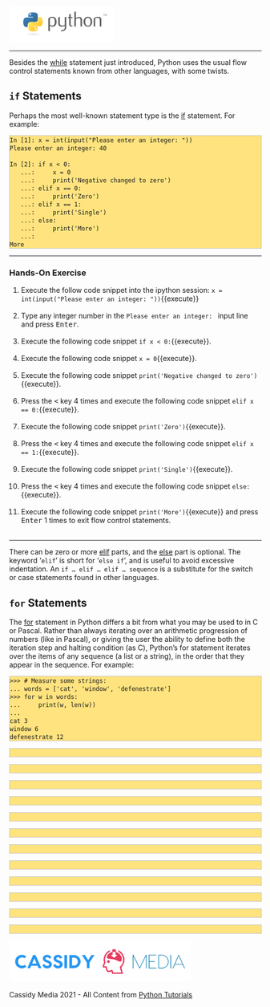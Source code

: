 
![Python Logo](./assets/python-logo.png)

___
Besides the [while](https://docs.python.org/3.8/reference/compound_stmts.html#while) statement just introduced, Python uses the usual flow control statements known from other languages, with some twists.

## `if` Statements

Perhaps the most well-known statement type is the [if](https://docs.python.org/3.8/reference/compound_stmts.html#if) statement. For example:

<pre style="background-color: #FFE37F; border: 1px solid #C4C4C4;"><code class="py">In [1]: x = int(input("Please enter an integer: "))
Please enter an integer: 40

In [2]: if x < 0:
   ...:     x = 0
   ...:     print('Negative changed to zero')
   ...: elif x == 0:
   ...:     print('Zero')
   ...: elif x == 1:
   ...:     print('Single')
   ...: else:
   ...:     print('More')
   ...: 
More
</code></pre>

---

### Hands-On Exercise

1. Execute the follow code snippet into the ipython session: `x = int(input("Please enter an integer: "))`{{execute}}<br/><br/>
2. Type any integer number in the `Please enter an integer: ` input line and press <kbd>Enter</kbd>.<br/><br/>
3. Execute the following code snippet `if x < 0:`{{execute}}.<br/><br/>
4. Execute the following code snippet `x = 0`{{execute}}.<br/><br/>
5. Execute the following code snippet `print('Negative changed to zero')`{{execute}}.</kbd><br/><br/>
6. Press the <kbd>&lt;</kbd> key 4 times and execute the following code snippet `elif x == 0:`{{execute}}.<br/><br/>
7. Execute the following code snippet `print('Zero')`{{execute}}.<br/><br/>
8. Press the <kbd>&lt;</kbd> key 4 times and execute the following code snippet `elif x == 1:`{{execute}}.<br/><br/>
9. Execute the following code snippet `print('Single')`{{execute}}.<br/><br/>
10. Press the <kbd>&lt;</kbd> key 4 times and execute the following code snippet `else:`{{execute}}.<br/><br/>
11. Execute the following code snippet `print('More')`{{execute}} and press <kbd>Enter</kbd> 1 times to exit flow control statements.<br/><br/>


---

There can be zero or more [elif](https://docs.python.org/3.8/reference/compound_stmts.html#elif) parts, and the [else](https://docs.python.org/3.8/reference/compound_stmts.html#else) part is optional. The keyword ‘`elif`’ is short for ‘`else if`’, and is useful to avoid excessive indentation. An `if … elif … elif … sequence` is a substitute for the switch or case statements found in other languages.

## `for` Statements

The [for](https://docs.python.org/3.8/reference/compound_stmts.html#for) statement in Python differs a bit from what you may be used to in C or Pascal. Rather than always iterating over an arithmetic progression of numbers (like in Pascal), or giving the user the ability to define both the iteration step and halting condition (as C), Python’s for statement iterates over the items of any sequence (a list or a string), in the order that they appear in the sequence. For example:
<pre style="background-color: #FFE37F; border: 1px solid #C4C4C4;"><code class="py">>>> # Measure some strings:
... words = ['cat', 'window', 'defenestrate']
>>> for w in words:
...     print(w, len(w))
...
cat 3
window 6
defenestrate 12	
</code></pre>



<pre style="background-color: #FFE37F; border: 1px solid #C4C4C4;"><code class="py">	
</code></pre>



<pre style="background-color: #FFE37F; border: 1px solid #C4C4C4;"><code class="py">	
</code></pre>



<pre style="background-color: #FFE37F; border: 1px solid #C4C4C4;"><code class="py">	
</code></pre>



<pre style="background-color: #FFE37F; border: 1px solid #C4C4C4;"><code class="py">	
</code></pre>



<pre style="background-color: #FFE37F; border: 1px solid #C4C4C4;"><code class="py">	
</code></pre>



<pre style="background-color: #FFE37F; border: 1px solid #C4C4C4;"><code class="py">	
</code></pre>



<pre style="background-color: #FFE37F; border: 1px solid #C4C4C4;"><code class="py">	
</code></pre>



<pre style="background-color: #FFE37F; border: 1px solid #C4C4C4;"><code class="py">	
</code></pre>



<pre style="background-color: #FFE37F; border: 1px solid #C4C4C4;"><code class="py">	
</code></pre>



<pre style="background-color: #FFE37F; border: 1px solid #C4C4C4;"><code class="py">	
</code></pre>



<pre style="background-color: #FFE37F; border: 1px solid #C4C4C4;"><code class="py">	
</code></pre>



<pre style="background-color: #FFE37F; border: 1px solid #C4C4C4;"><code class="py">	
</code></pre>

![CassidyMedia Logo](./assets/wallpaper_without_slogan2.png)

Cassidy Media 2021 - All Content from [Python Tutorials](https://docs.python.org/3/tutorial/index.html)